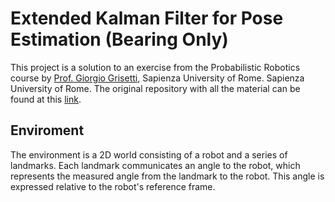 # Extended Kalman Filter for Pose Estimation (Bearing Only)

This project is a solution to an exercise from the Probabilistic Robotics course by [Prof. Giorgio Grisetti](https://sites.google.com/dis.uniroma1.it/grisetti/home?authuser=0), Sapienza University of Rome.  Sapienza University of Rome. The original repository with all the material can be found at this [link](https://gitlab.com/grisetti/probabilistic_robotics_2024_25). 

## Enviroment 

The environment is a 2D world consisting of a robot and a series of landmarks. Each landmark communicates an angle to the robot, which represents the measured angle from the landmark to the robot. This angle is expressed relative to the robot's reference frame.


